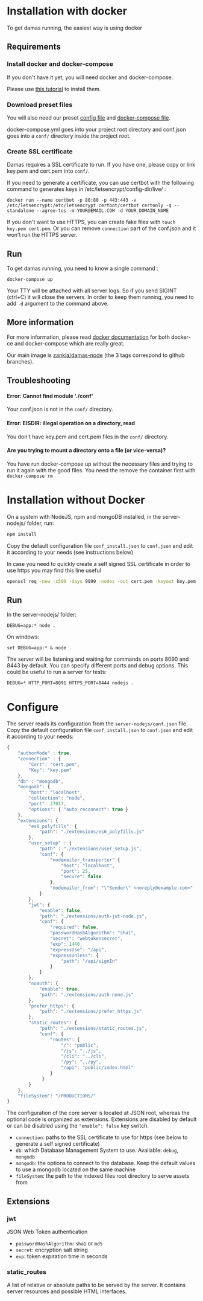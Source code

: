 # Installation with docker
To get damas running, the easiest way is using docker

## Requirements
### Install docker and docker-compose
If you don't have it yet, you will need docker and docker-compose.

Please use [this tutorial](https://docs.docker.com/compose/install) to install them.

### Download preset files
You will also need our preset [config file](http://damas-software.org/docker/conf.json) and [docker-compose file](http://damas-software.org/docker/docker-compose.yml).

docker-compose.yml goes into your project root directory and conf.json goes into a `conf/` directory inside the project root.

### Create SSL certificate
Damas requires a SSL certificate to run. If you have one, please copy or link key.pem and cert.pem into `conf/`.

If you need to generate a certificate, you can use certbot with the following command to generates keys in /etc/letsencrypt/config-dir/live/ :
```shell
docker run --name certbot -p 80:80 -p 443:443 -v /etc/letsencrypt:/etc/letsencrypt certbot/certbot certonly -q --standalone --agree-tos -m YOUR@EMAIL.COM -d YOUR_DOMAIN_NAME
```

If you don't want to use HTTPS, you can create fake files with `touch key.pem cert.pem`. Or you can remove `connection` part of the conf.json and it won't run the HTTPS server.

## Run
To get damas running, you need to know a single command :

```shell
docker-compose up
```

Your TTY will be attached with all server logs. So if you send SIGINT (ctrl+C) it will close the servers. In order to keep them running, you need to add `-d` argument to the command above.

## More information
For more information, please read [docker documentation](https://docs.docker.com) for both docker-ce and docker-compose which are really great.

Our main image is [zankia/damas-node](https://hub.docker.com/r/zankia/damas-node) (the 3 tags correspond to github branches).

## Troubleshooting

#### Error: Cannot find module './conf'
Your conf.json is not in the `conf/` directory.

#### Error: EISDIR: illegal operation on a directory, read
You don't have key.pem and cert.pem files in the `conf/` directory.

#### Are you trying to mount a directory onto a file (or vice-versa)?
You have run docker-compose up without the necessary files and trying to run it again with the good files. You need the remove the container first with `docker-compose rm`


# Installation without Docker

On a system with NodeJS, npm and mongoDB installed, in the server-nodejs/ folder, run:
```sh
npm install
```

Copy the default configuration file `conf_install.json` to `conf.json` and edit it according to your needs (see instructions below)

In case you need to quickly create a self signed SSL certificate in order to use https you may find this line useful
```sh
openssl req -new -x509 -days 9999 -nodes -out cert.pem -keyout key.pem
```

## Run
In the server-nodejs/ folder:
```
DEBUG=app:* node .
```
On windows:
```
set DEBUG=app:* & node .
```
The server will be listening and waiting for commands on ports 8090 and 8443 by default. You can specify different ports and debug options. This could be useful to run a server for tests:
```
DEBUG=* HTTP_PORT=8091 HTTPS_PORT=8444 nodejs .
```

# Configure
The server reads its configuration from the `server-nodejs/conf.json` file. Copy the default configuration file `conf_install.json` to `conf.json` and edit it according to your needs:

```js
{
    "authorMode" : true,
    "connection" : {
        "Cert": "cert.pem",
        "Key": "key.pem"
    },
    "db" : "mongodb",
    "mongodb": {
        "host": "localhost",
        "collection": "node",
        "port": 27017,
        "options": { "auto_reconnect": true }
    },
    "extensions": {
        "es6_polyfills": {
            "path": "./extensions/es6_polyfills.js"
        },
        "user_setup" : {
            "path" : "./extensions/user_setup.js",
            "conf": {
                "nodemailer_transporter":{
                    "host": "localhost",
                    "port": 25,
                    "secure": false
                },
                "nodemailer_from": "\"Sender\" <noreply@example.com>"
            }
        },
        "jwt": {
            "enable": false,
            "path": "./extensions/auth-jwt-node.js",
            "conf": {
                "required": false,
                "passwordHashAlgorithm": "sha1",
                "secret": "webtokensecret",
                "exp": 1440,
                "expressUse": "/api",
                "expressUnless": {
                    "path": "/api/signIn"
                }
            }
        },
        "noauth": {
            "enable": true,
            "path": "./extensions/auth-none.js"
        },
        "prefer_https": {
            "path": "./extensions/prefer_https.js"
        },
        "static_routes": {
            "path": "./extensions/static_routes.js",
            "conf": {
                "routes": {
                    "/": "public",
                    "/js": "../js",
                    "/cli": "../cli",
                    "/py": "../py",
                    "/api": "public/index.html"
                }
             }
        }
    },
    "fileSystem": "/PRODUCTIONS/"
}
```
The configuration of the core server is located at JSON root, whereas the optional code is organized as extensions. Extensions are disabled by default or can be disabled using the `"enable": false` key switch.

* `connection`: paths to the SSL certificate to use for https (see below to generate a self signed certificate)
* `db`: which Database Management System to use. Available: `debug`, `mongodb`
* `mongodb`: the options to connect to the database. Keep the default values to use a mongodb located on the same machine
* `fileSystem`: the path to the indexed files root directory to serve assets from

## Extensions
### jwt
JSON Web Token authentication
* `passwordHashAlgorithm`: `sha1` or `md5`
* `secret`:  encryption salt string
* `exp`: token expiration time in seconds

### static_routes
A list of relative or absolute paths to be served by the server. It contains server resources and possible HTML interfaces.
